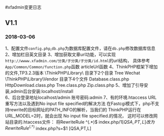 #xfadmin变更日志

## V1.1
### 2018-03-06

1、配置文件`config.php`,`db.php`为数据库配置文件，请在`db.php`修改数据库信息
2、增加栏目英文目录
3、增加获取文章url功能，可以实现 `http://wwww.xfadmin.com/分类/子分类/子分类/id.html`的url结构，
具体参考`App/Common/Common/function.php`函数 articleUrl函数
4、ThinkPHP框架下增加的文件,TP3.2.3版本
\ThinkPHP\Library\ 目录下2个目录
Tree
Wechat
\ThinkPHP\Library\Vendor  目录下4个文件
Database.class.php
HttpDownload.class.php
Tree.class.php
Zip.class.php
5、增加了引导安装,admin后台安装:localhost/install  
6、后台登录地址localhost/admin  账号密码:admin
7、有的环境.htaccess URL重写方法以及遇到No input file specified的解决方法
在Fastcgi模式下，php不支持rewrite的目标网址的PATH_INFO的解析，当我们的 ThinkPHP运行在URL_MODEL=2时，就会出现
 No input file specified.的情况，
这时可以修改网站目录的.htaccess文件： 
将RewriteRule ^(.*)$ index.php/$1 [QSA,PT,L] 
改为 RewriteRule ^(.*)$ index.php?s=$1 [QSA,PT,L] 